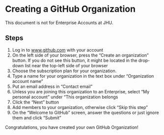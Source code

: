 # Creating a GitHub Organization

This document is not for Enterprise Accounts at JHU.

## Steps

1. Log in to www.github.com with your account
2. On the left side of your browser, press the “Create an organization” button. If you do not see this button, it might be located in the drop-down list near the top-left side of your browser
3. Choose the subscription plan for your organization.
4. Type a name for your organization in the text box under “Organization account name”
5. Put an email address in “Contact email”
6. Unless you are joining this organization to an Enterprise, select “My personal account” under “This organization belongs 
7. Click the “Next” button
8. Add members to your organization, otherwise click “Skip this step”
9. On the “Welcome to GitHub” screen, answer the questions or just ignore them and click “Submit”

Congratulations, you have created your own GitHub Organization!
